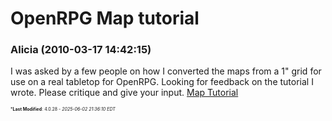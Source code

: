 # OpenRPG Map tutorial

### **Alicia** (2010-03-17 14:42:15)

I was asked by a few people on how I converted the maps from a 1" grid for use on a real tabletop for OpenRPG. Looking for feedback on the tutorial I wrote.
Please critique and give your input.
[Map Tutorial](http://swrpgrc.com/index.php?option=com_content&view=article&id=14&Itemid=46 "http://swrpgrc.com/index.php?option=com_content&view=article&id=14&Itemid=46")



<span style="font-size: 0.5em;">***Last Modified**: 4.0.28 - *2025-06-02 21:36:10 EDT*</span>